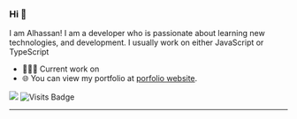 
### Hi 👋 
I am Alhassan! I am a developer who is passionate about learning new technologies, and development. I usually work on either JavaScript or TypeScript

- 👨🏽‍💻 Current work on 
- 🌐 You can view my portfolio at [porfolio website](https://alhassan.best).

[<img src ="https://img.shields.io/badge/portfolio-web-%23.svg?&style=for-the-badge&logo=&logoColor=white%22">](https://alhassan.best) ![Visits Badge](https://badges.pufler.dev/visits/pr2tik1/pr2tik1?style=for-the-badge)

---
<!---
My Github Stats: 

<br>

<p align = "center">
  <img src = "https://github-readme-stats.vercel.app/api?username=alhassanv&show_icons=true&theme=radical&line_height=27">
  <img src = "https://github-readme-stats.vercel.app/api/top-langs/?username=alhassanv&hide=css,html&theme=tokyonight">
</p>
-->

